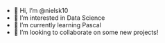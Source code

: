 - 👋 Hi, I’m @nielsk10
- 👀 I’m interested in Data Science
- 🌱 I’m currently learning Pascal
- 💞️ I’m looking to collaborate on some new projects!

<!---
nielsk10/nielsk10 is a ✨ special ✨ repository because its `README.md` (this file) appears on your GitHub profile.
You can click the Preview link to take a look at your changes.
--->
